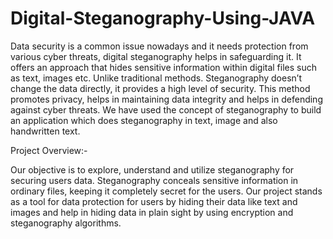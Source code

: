 # Digital-Steganography-Using-JAVA
Data security is a common issue nowadays and it needs protection from various cyber threats, digital steganography helps in safeguarding it. It offers an approach that hides sensitive information within digital files such as text, images etc. Unlike traditional methods. Steganography doesn’t change the data directly, it provides a high level of security. This method promotes privacy, helps in maintaining data integrity and helps in defending against cyber threats. We have used the concept of steganography to build an application which does steganography in text, image and also handwritten text.  

Project Overview:-

Our objective is to explore, understand and utilize steganography for securing users data. Steganography conceals sensitive information in ordinary files, keeping it completely secret for the users. Our project stands as a tool for data protection for users by hiding their data like text and images and help in hiding data in plain sight by using encryption and steganography algorithms.
